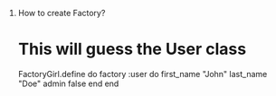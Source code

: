 1. How to create Factory?
    
    # This will guess the User class
    FactoryGirl.define do
      factory :user do
        first_name "John"
        last_name  "Doe"
        admin false
      end
    end

